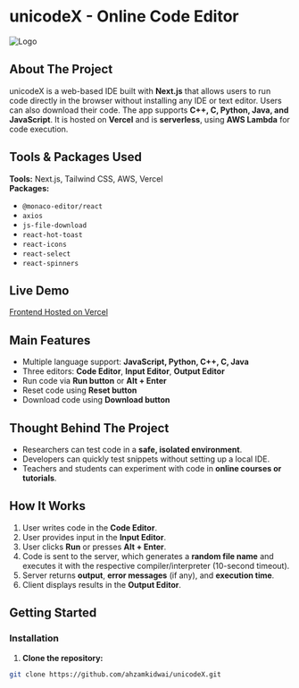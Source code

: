 # unicodeX - Online Code Editor

![Logo](path-to-your-logo)

## About The Project

unicodeX is a web-based IDE built with **Next.js** that allows users to run code directly in the browser without installing any IDE or text editor. Users can also download their code. The app supports **C++, C, Python, Java, and JavaScript**. It is hosted on **Vercel** and is **serverless**, using **AWS Lambda** for code execution.

## Tools & Packages Used

**Tools:** Next.js, Tailwind CSS, AWS, Vercel  
**Packages:** 
- `@monaco-editor/react`  
- `axios`  
- `js-file-download`  
- `react-hot-toast`  
- `react-icons`  
- `react-select`  
- `react-spinners`  

## Live Demo

[Frontend Hosted on Vercel](https://rce70.vercel.app)

## Main Features

- Multiple language support: **JavaScript, Python, C++, C, Java**  
- Three editors: **Code Editor**, **Input Editor**, **Output Editor**  
- Run code via **Run button** or **Alt + Enter**  
- Reset code using **Reset button**  
- Download code using **Download button**

## Thought Behind The Project

- Researchers can test code in a **safe, isolated environment**.  
- Developers can quickly test snippets without setting up a local IDE.  
- Teachers and students can experiment with code in **online courses or tutorials**.

## How It Works

1. User writes code in the **Code Editor**.  
2. User provides input in the **Input Editor**.  
3. User clicks **Run** or presses **Alt + Enter**.  
4. Code is sent to the server, which generates a **random file name** and executes it with the respective compiler/interpreter (10-second timeout).  
5. Server returns **output**, **error messages** (if any), and **execution time**.  
6. Client displays results in the **Output Editor**.

## Getting Started

### Installation

1. **Clone the repository:**
```bash
git clone https://github.com/ahzamkidwai/unicodeX.git
